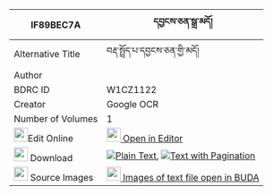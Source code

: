 |IF89BEC7A|དབྱངས་ཅན་སྒྲ་མདོ། 
| --- | --- 
|Alternative Title |བརྡ་སྤྲོད་པ་དབྱངས་ཅན་གྱི་མདོ།
|Author | 
|BDRC ID | W1CZ1122
|Creator | Google OCR
|Number of Volumes| 1
|<img width="25" src="https://img.icons8.com/color/25/000000/edit-property.png">Edit Online| [<img width="25" src="https://avatars.githubusercontent.com/u/45091458?s=200&v=4"> Open in Editor](http://editor.openpecha.org/IF89BEC7A)
|<img width="25" src="https://img.icons8.com/fluent/48/000000/download-2.png"/>  Download | [![](https://img.icons8.com/color/20/000000/txt.png)Plain Text](https://github.com/Openpecha/IF89BEC7A/releases/download/v1/yangchen_dra_do_plain_IF89BEC7A.zip), [![](https://img.icons8.com/color/20/000000/txt.png)Text with Pagination](https://github.com/Openpecha/IF89BEC7A/releases/download/v1/yangchen_dra_do_pages_IF89BEC7A.zip)
|<img width="25" src="https://img.icons8.com/plasticine/100/000000/pictures-folder.png"/>  Source Images | [<img width="25" src="https://library.bdrc.io/icons/BUDA-small.svg"> Images of text file open in BUDA](https://library.bdrc.io/show/bdr:W1CZ1122)